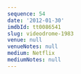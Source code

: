 ```yaml
---
sequence: 54
date: '2012-01-30'
imdbId: tt0086541
slug: videodrome-1983
venue: null
venueNotes: null
medium: Netflix
mediumNotes: null
---
```


